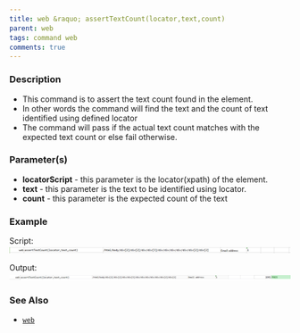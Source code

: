 ```yaml
---
title: web &raquo; assertTextCount(locator,text,count)
parent: web
tags: command web
comments: true
---
```


### Description

- This command is to assert the text count found in the element.
- In other words the command will find the text and the count of text  identified using defined locator
- The command will pass if the actual text count matches with the expected text count or else fail otherwise.

### Parameter(s)

- **locatorScript** - this parameter is the locator(xpath) of the element.
- **text** -  this parameter is the text to be identified using locator.
- **count** - this parameter is the expected count of the text 

### Example

Script:<br/>
![](image/assertTextCount_01.png)

Output:<br/>
![](image/assertTextCount_02.png)

### See Also

- [`web`](index.html)